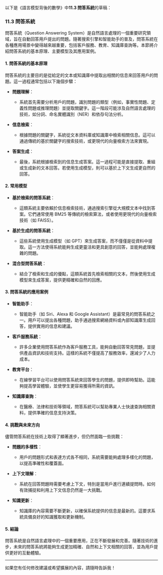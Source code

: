 以下是《語言模型背後的數學》中**11.3 問答系統**的草稿：

### 11.3 問答系統

問答系統（Question Answering System）是自然語言處理的一個重要研究領域，旨在自動回答用戶提出的問題。隨著搜索引擎和智能助手的普及，問答系統在各種應用場景中變得越來越重要，包括客戶服務、教育、知識庫查詢等。本節將介紹問答系統的基本原理、主要模型及其應用案例。

#### 1. 問答系統的基本原理

問答系統的主要目的是從給定的文本或知識庫中提取出相關的信息來回答用戶的問題。這一過程通常包括以下幾個步驟：

- **問題理解**：
  - 系統首先需要分析用戶的問題，識別問題的類型（例如，事實性問題、定義性問題或推理問題）並提取關鍵字。這一階段可能涉及自然語言處理的技術，如分詞、命名實體識別（NER）和依存句法分析。

- **信息檢索**：
  - 根據問題的關鍵字，系統從文本資料庫或知識庫中檢索相關信息。這可以通過傳統的基於關鍵字的搜索技術，或更現代的向量檢索方法來實現。

- **答案生成**：
  - 最後，系統根據檢索到的信息生成答案。這一過程可能是直接提取、重組或生成新的文本回答。若使用生成模型，則可以基於上下文生成更自然的回答。

#### 2. 常用模型

- **基於檢索的問答系統**：
  - 這類系統主要依賴於信息檢索技術，通過搜索引擎從大規模文本中找到答案。它們通常使用 BM25 等傳統的檢索算法，或者使用更現代的向量檢索技術（如 FAISS）。

- **基於生成的問答系統**：
  - 這些系統使用生成模型（如 GPT）來生成答案，而不僅僅是從資料中提取。這一方法使得系統能夠生成更靈活和更具創意的回答，並能夠處理複雜的問題。

- **混合型問答系統**：
  - 結合了檢索和生成的優點，這類系統首先檢索相關的文本，然後使用生成模型來生成答案，提供更精確和自然的回應。

#### 3. 問答系統的應用案例

- **智能助手**：
  - 智能助手（如 Siri、Alexa 和 Google Assistant）是最常見的問答系統之一。用戶可以提出各種問題，助手通過搜索網絡資料或內部知識庫生成回答，提供實用的信息和建議。

- **客戶服務系統**：
  - 許多企業使用問答系統作為客戶服務工具，能夠自動回答常見問題，並提供產品資訊和技術支持。這樣的系統不僅提高了服務效率，還減少了人力成本。

- **教育平台**：
  - 在線學習平台可以使用問答系統來回答學生的問題，提供即時幫助。這能夠提高學習體驗，並使學生更容易獲得所需的資訊。

- **知識庫查詢**：
  - 在醫療、法律和技術等領域，問答系統可以幫助專業人士快速查詢相關資料，提供準確的信息支持決策。

#### 4. 挑戰與未來方向

儘管問答系統在技術上取得了顯著進步，但仍然面臨一些挑戰：

- **問題的多樣性**：
  - 用戶的問題形式和表達方式各不相同，系統需要能夠處理多樣化的問題，以提高準確性和覆蓋面。

- **上下文理解**：
  - 系統在回答問題時需要考慮上下文，特別是當用戶進行連續提問時。如何有效捕捉和利用上下文信息仍然是一大挑戰。

- **知識更新**：
  - 知識庫的內容需要不斷更新，以確保系統提供的信息是最新的。這要求系統具備良好的知識獲取和更新機制。

#### 5. 結論

問答系統是自然語言處理中的一個重要應用，正在不斷發展和完善。隨著技術的進步，未來的問答系統將能夠生成更加精確、自然和上下文相關的回答，並為用戶提供更好的互動體驗。

---

如果您有任何修改建議或希望擴展的內容，請隨時告訴我！